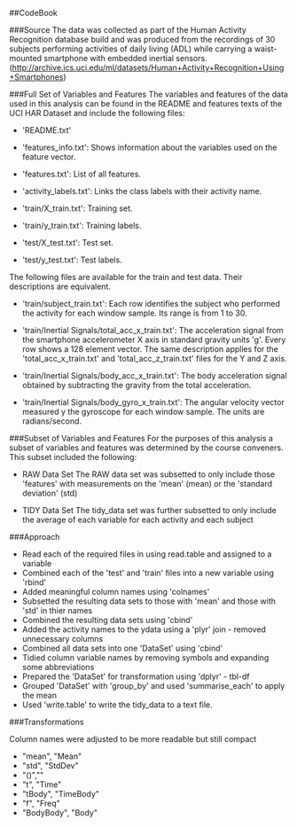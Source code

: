 ##CodeBook

###Source
The data was collected as part of the Human Activity Recognition database build and was
produced from the recordings of 30 subjects performing activities of daily living (ADL) 
while carrying a waist-mounted smartphone with embedded inertial sensors. 
(http://archive.ics.uci.edu/ml/datasets/Human+Activity+Recognition+Using+Smartphones)

###Full Set of Variables and Features
The variables and features of the data used in this analysis can be found in the 
README and features texts of the UCI HAR Dataset and include the following files:


- 'README.txt'

- 'features_info.txt': Shows information about the variables used on the feature vector.

- 'features.txt': List of all features.

- 'activity_labels.txt': Links the class labels with their activity name.

- 'train/X_train.txt': Training set.

- 'train/y_train.txt': Training labels.

- 'test/X_test.txt': Test set.

- 'test/y_test.txt': Test labels.

The following files are available for the train and test data. Their descriptions are 
equivalent. 

- 'train/subject_train.txt': Each row identifies the subject who performed the activity 
for each window sample. Its range is from 1 to 30. 

- 'train/Inertial Signals/total_acc_x_train.txt': The acceleration signal from the 
smartphone accelerometer X axis in standard gravity units 'g'. Every row shows a 128 
element vector. The same description applies for the 'total_acc_x_train.txt' and 
'total_acc_z_train.txt' files for the Y and Z axis. 

- 'train/Inertial Signals/body_acc_x_train.txt': The body acceleration signal obtained 
by subtracting the gravity from the total acceleration. 

- 'train/Inertial Signals/body_gyro_x_train.txt': The angular velocity vector measured 
y the gyroscope for each window sample. The units are radians/second. 



###Subset of Variables and Features
For the purposes of this analysis a subset of variables and features was determined by
the course conveners. This subset included the following:

* RAW Data Set
The RAW data set was subsetted to only include those 'features' with measurements on the
'mean' (mean) or the 'standard deviation' (std)

* TIDY Data Set
The tidy_data set was further subsetted to only include the average of each variable for
each activity and each subject


###Approach

* Read each of the required files in using read.table and assigned to a variable
* Combined each of the 'test' and 'train' files into a new variable using 'rbind'
* Added meaningful column names using 'colnames'
* Subsetted the resulting data sets to those with 'mean' and those with 'std' in thier names
* Combined the resulting data sets using 'cbind'
* Added the activity names to the ydata using a 'plyr' join - removed unnecessary columns
* Combined all data sets into one 'DataSet' using 'cbind'
* Tidied column variable names by removing symbols and expanding some abbreviations
* Prepared the 'DataSet' for transformation using 'dplyr' - tbl-df
* Grouped 'DataSet' with 'group_by' and used 'summarise_each' to apply the mean
* Used 'write.table' to write the tidy_data to a text file.

###Transformations

Column names were adjusted to be more readable but still compact
* "mean", "Mean"     
* "std", "StdDev"
* "()",""
* "t", "Time"
* "tBody", "TimeBody"
* "f", "Freq"
* "BodyBody", "Body"


